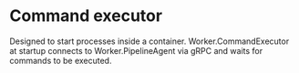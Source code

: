 # Command executor

Designed to start processes inside a container. Worker.CommandExecutor at startup connects to Worker.PipelineAgent via gRPC and waits for commands to be executed.